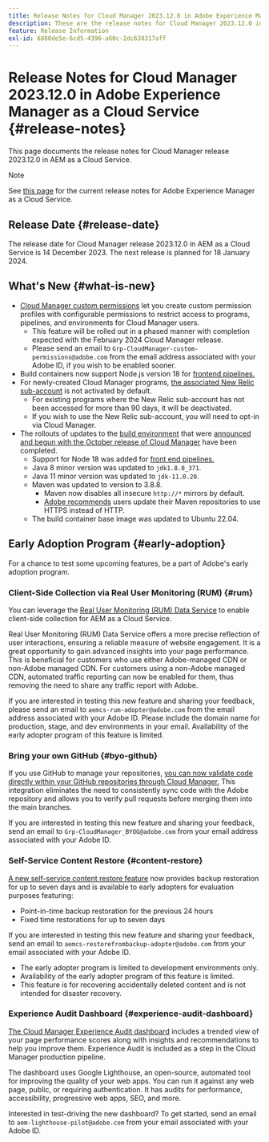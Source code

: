 ```yaml
---
title: Release Notes for Cloud Manager 2023.12.0 in Adobe Experience Manager as a Cloud Service
description: These are the release notes for Cloud Manager 2023.12.0 in AEM as a Cloud Service.
feature: Release Information
exl-id: 6888de5e-6cd5-4396-a60c-2dc638317aff
---
```

# Release Notes for Cloud Manager 2023.12.0 in Adobe Experience Manager as a Cloud Service {#release-notes}

This page documents the release notes for Cloud Manager release 2023.12.0 in AEM as a Cloud Service.

>[!NOTE]
>
>See [this page](/help/release-notes/release-notes-cloud/release-notes-current.md) for the current release notes for Adobe Experience Manager as a Cloud Service.

## Release Date {#release-date}

The release date for Cloud Manager release 2023.12.0 in AEM as a Cloud Service is 14 December 2023. The next release is planned for 18 January 2024.

## What's New {#what-is-new}

* [Cloud Manager custom permissions](/help/implementing/cloud-manager/custom-permissions.md) let you create custom permission profiles with configurable permissions to restrict access to programs, pipelines, and environments for Cloud Manager users.
  * This feature will be rolled out in a phased manner with completion expected with the February 2024 Cloud Manager release.
  * Please send an email to `Grp-CloudManager-custom-permissions@adobe.com` from the email address associated with your Adobe ID, if you wish to be enabled sooner.
* Build containers now support Node.js version 18 for [frontend pipelines.](/help/implementing/developing/introduction/developing-with-front-end-pipelines.md)
* For newly-created Cloud Manager programs, [the associated New Relic sub-account](/help/implementing/cloud-manager/user-access-new-relic.md) is not activated by default.
  * For existing programs where the New Relic sub-account has not been accessed for more than 90 days, it will be deactivated.
  * If you wish to use the New Relic sub-account, you will need to opt-in via Cloud Manager.
* The rollouts of updates to the [build environment](/help/implementing/cloud-manager/getting-access-to-aem-in-cloud/build-environment-details.md) that were [announced and begun with the October release of Cloud Manager](/help/implementing/cloud-manager/release-notes/2023/2023-10-0.md) have been completed.
  * Support for Node 18 was added for [front end pipelines.](/help/implementing/developing/introduction/developing-with-front-end-pipelines.md)
  * Java 8 minor version was updated to `jdk1.8.0_371`.
  * Java 11 minor version was updated to `jdk-11.0.20`.
  * Maven was updated to version to 3.8.8.
    * Maven now disables all insecure `http://*` mirrors by default.
    * [Adobe recommends](/help/implementing/cloud-manager/getting-access-to-aem-in-cloud/build-environment-details.md) users update their Maven repositories to use HTTPS instead of HTTP.
  * The build container base image was updated to Ubuntu 22.04.

## Early Adoption Program {#early-adoption}

For a chance to test some upcoming features, be a part of Adobe's early adoption program.

### Client-Side Collection via Real User Monitoring (RUM) {#rum}

You can leverage the [Real User Monitoring (RUM) Data Service](/help/implementing/cloud-manager/content-requests.md#cliendside-collection) to enable client-side collection for AEM as a Cloud Service.

Real User Monitoring (RUM) Data Service offers a more precise reflection of user interactions, ensuring a reliable measure of website engagement. It is a great opportunity to gain advanced insights into your page performance. This is beneficial for customers who use either Adobe-managed CDN or non-Adobe managed CDN. For customers using a non-Adobe managed CDN, automated traffic reporting can now be enabled for them, thus removing the need to share any traffic report with Adobe.

If you are interested in testing this new feature and sharing your feedback, please send an email to `aemcs-rum-adopter@adobe.com` from the email address associated with your Adobe ID. Please include the domain name for production, stage, and dev environments in your email.  Availability of the early adopter program of this feature is limited.

### Bring your own GitHub {#byo-github}

If you use GitHub to manage your repositories, [you can now validate code directly within your GitHub repositories through Cloud Manager.](/help/implementing/cloud-manager/managing-code/byo-github.md) This integration eliminates the need to consistently sync code with the Adobe repository and allows you to verify pull requests before merging them into the main branches.

If you are interested in testing this new feature and sharing your feedback, send an email to `Grp-CloudManager_BYOG@adobe.com` from your email address associated with your Adobe ID.

### Self-Service Content Restore {#content-restore}

[A new self-service content restore feature](/help/operations/restore.md) now provides backup restoration for up to seven days and is available to early adopters for evaluation purposes featuring:

* Point-in-time backup restoration for the previous 24 hours
* Fixed time restorations for up to seven days

If you are interested in testing this new feature and sharing your feedback, send an email to `aemcs-restorefrombackup-adopter@adobe.com` from your email associated with your Adobe ID.

* The early adopter program is limited to development environments only.
* Availability of the early adopter program of this feature is limited.
* This feature is for recovering accidentally deleted content and is not intended for disaster recovery.

### Experience Audit Dashboard {#experience-audit-dashboard}

[The Cloud Manager Experience Audit dashboard](/help/implementing/cloud-manager/experience-audit-dashboard.md) includes a trended view of your page performance scores along with insights and recommendations to help you improve them. Experience Audit is included as a step in the Cloud Manager production pipeline.

The dashboard uses Google Lighthouse, an open-source, automated tool for improving the quality of your web apps. You can run it against any web page, public, or requiring authentication. It has audits for performance, accessibility, progressive web apps, SEO, and more.

Interested in test-driving the new dashboard? To get started, send an email to `aem-lighthouse-pilot@adobe.com` from your email associated with your Adobe ID.
